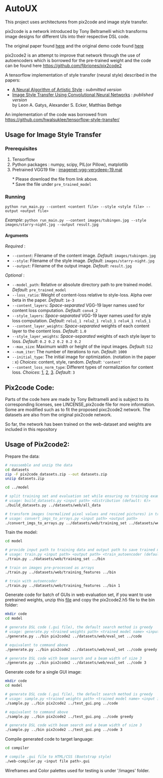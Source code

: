 
# AutoUX

This project uses architectures from pix2code and image style transfer.

pix2code is a network introduced by Tony Beltramelli which transforms image designs for different UIs into their respective DSL code. 

The original paper found [here](https://arxiv.org/abs/1705.07962) and the original demo code found [here](https://github.com/tonybeltramelli/pix2code)

pix2code2 is an attempt to improve that network through the use of autoencoders which is borrowed for the pre-trained weight and the code can be found here https://github.com/fjbriones/pix2code2

A tensorflow implementation of style transfer (neural style) described in the papers:
* [A Neural Algorithm of Artistic Style](https://arxiv.org/pdf/1508.06576v2.pdf) : *submitted version*
* [Image Style Transfer Using Convolutional Neural Networks](http://www.cv-foundation.org/openaccess/content_cvpr_2016/papers/Gatys_Image_Style_Transfer_CVPR_2016_paper.pdf) : *published version*  
by Leon A. Gatys, Alexander S. Ecker, Matthias Bethge

An implementation of the code was borrowed from https://github.com/hwalsuklee/tensorflow-style-transfer/

## Usage for Image Style Transfer

### Prerequisites
1. Tensorflow
2. Python packages : numpy, scipy, PIL(or Pillow), matplotlib
3. Pretrained VGG19 file : [imagenet-vgg-verydeep-19.mat](http://www.vlfeat.org/matconvnet/models/imagenet-vgg-verydeep-19.mat)

&nbsp;&nbsp;&nbsp;&nbsp;&nbsp;&nbsp;* Please download the file from link above.  
&nbsp;&nbsp;&nbsp;&nbsp;&nbsp;&nbsp;* Save the file under `pre_trained_model`

### Running
```
python run_main.py --content <content file> --style <style file> --output <output file>
```
*Example*:
`python run_main.py --content images/tubingen.jpg --style images/starry-night.jpg --output result.jpg`

#### Arguments
*Required* :  
* `--content`: Filename of the content image. *Default*: `images/tubingen.jpg`
* `--style`: Filename of the style image. *Default*: `images/starry-night.jpg`
* `--output`: Filename of the output image. *Default*: `result.jpg`  

*Optional* :  
* `--model_path`: Relative or absolute directory path to pre trained model. *Default*: `pre_trained_model`
* `--loss_ratio`: Weight of content-loss relative to style-loss. Alpha over beta in the paper. *Default*: `1e-3`
* `--content_layers`: *Space-separated* VGG-19 layer names used for content loss computation. *Default*: `conv4_2`
* `--style_layers`: *Space-separated* VGG-19 layer names used for style loss computation. *Default*: `relu1_1 relu2_1 relu3_1 relu4_1 relu5_1`
* `--content_layer_weights`: *Space-separated* weights of each content layer to the content loss. *Default*: `1.0`
* `--style_layer_weights`: *Space-separated* weights of each style layer to loss. *Default*: `0.2 0.2 0.2 0.2 0.2`
* `--max_size`: Maximum width or height of the input images. *Default*: `512`
* `--num_iter`: The number of iterations to run. *Default*: `1000`
* `--initial_type`: The initial image for optimization. (notation in the paper : x) *Choices*: content, style, random. *Default*: `'content'`
* `--content_loss_norm_type`: Different types of normalization for content loss. *Choices*: [1](https://arxiv.org/pdf/1508.06576v2.pdf), [2](https://arxiv.org/abs/1604.08610), [3](https://github.com/cysmith/neural-style-tf). *Default*: `3`

## Pix2code Code:
Parts of the code here are made by Tony Beltramelli and is subject to its corresponding licenses, see LINCENSE_pix2code file for more information. Some are modified such as to fit the proposed pixc2code2 network. The datasets are also from the original pix2code network.

So far, the network has been trained on the web-dataset and weights are included in this repository

## Usage of Pix2code2:

Prepare the data:
```sh
# reassemble and unzip the data
cd datasets
zip -F pix2code_datasets.zip --out datasets.zip
unzip datasets.zip

cd ../model

# split training set and evaluation set while ensuring no training example in the evaluation set
# usage: build_datasets.py <input path> <distribution (default: 6)>
./build_datasets.py ../datasets/web/all_data

# transform images (normalized pixel values and resized pictures) in training dataset to numpy arrays (smaller files if you need to upload the set to train your model in the cloud)
# usage: convert_imgs_to_arrays.py <input path> <output path>
./convert_imgs_to_arrays.py ../datasets/web/training_set ../datasets/web/training_features
```
Train the model:
```sh
cd model

# provide input path to training data and output path to save trained model and metadata
# usage: train.py <input path> <output path> <train_autoencoder (default: 0)>
./train.py ../datasets/web/training_set ../bin

# train on images pre-processed as arrays
./train.py ../datasets/web/training_features ../bin

# train with autoencoder
./train.py ../datasets/web/training_features ../bin 1
```

Generate code for batch of GUIs in web evaluation set, if you want to use pretrained weights, unzip this [file](https://1drv.ms/u/s!Ao8Y5FscWK9imo0GtV5u3sXOr6sc_A) and copy the pix2code2.h5 file to the bin folder:
```sh
mkdir code
cd model

# generate DSL code (.gui file), the default search method is greedy
# usage: generate.py <trained weights path> <trained model name> <input image> <output path> <search method (default: greedy)>
./generate.py ../bin pix2code2 ../datasets/web/eval_set ../code

# equivalent to command above
./generate.py ../bin pix2code2 ../datasets/web/eval_set ../code greedy

# generate DSL code with beam search and a beam width of size 3
./generate.py ../bin pix2code2 ../datasets/web/eval_set ../code 3
```

Generate code for a single GUI image:
```sh
mkdir code
cd model

# generate DSL code (.gui file), the default search method is greedy
# usage: sample.py <trained weights path> <trained model name> <input image> <output path> <search method (default: greedy)>
./sample.py ../bin pix2code2 ../test_gui.png ../code

# equivalent to command above
./sample.py ../bin pix2code2 ../test_gui.png ../code greedy

# generate DSL code with beam search and a beam width of size 3
./sample.py ../bin pix2code2 ../test_gui.png ../code 3
```

Compile generated code to target language:
```sh
cd compiler

# compile .gui file to HTML/CSS (Bootstrap style)
./web-compiler.py <input file path>.gui
```
Wireframes and Color palettes used for testing is under '/images' folder.
